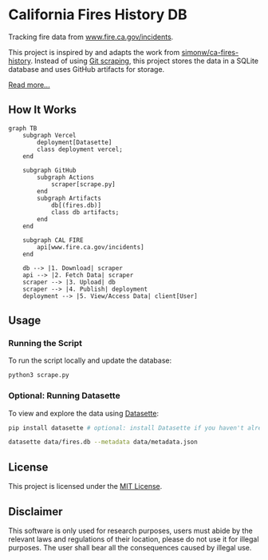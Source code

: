 # California Fires History DB

Tracking fire data from www.fire.ca.gov/incidents.

This project is inspired by and adapts the work from [simonw/ca-fires-history](https://github.com/simonw/ca-fires-history). Instead of using [Git scraping](https://simonwillison.net/2020/Oct/9/git-scraping/), this project stores the data in a SQLite database and uses GitHub artifacts for storage.

[Read more...](https://jerrynsh.com/how-i-saved-scraped-data-in-an-sqlite-database-on-github/)

## How It Works

```mermaid
graph TB
	subgraph Vercel
        deployment[Datasette]
        class deployment vercel;
    end

    subgraph GitHub
        subgraph Actions
            scraper[scrape.py]
        end
        subgraph Artifacts
            db[(fires.db)]
            class db artifacts;
        end
    end

    subgraph CAL FIRE
        api[www.fire.ca.gov/incidents]
    end

    db --> |1. Download| scraper
    api --> |2. Fetch Data| scraper
    scraper --> |3. Upload| db
    scraper --> |4. Publish| deployment
    deployment --> |5. View/Access Data| client[User]
```

## Usage

### Running the Script

To run the script locally and update the database:

```bash
python3 scrape.py
```

### Optional: Running Datasette

To view and explore the data using [Datasette](https://datasette.io/):

```sh
pip install datasette # optional: install Datasette if you haven't already

datasette data/fires.db --metadata data/metadata.json
```

## License

This project is licensed under the [MIT License](./LICENSE).

## Disclaimer

This software is only used for research purposes, users must abide by the relevant laws and regulations of their location, please do not use it for illegal purposes. The user shall bear all the consequences caused by illegal use.
